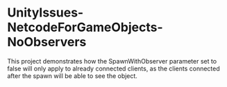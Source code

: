 # UnityIssues-NetcodeForGameObjects-NoObservers
 
This project demonstrates how the SpawnWithObserver parameter set to false will only apply to already connected clients, as the clients connected after the spawn will be able to see the object.
